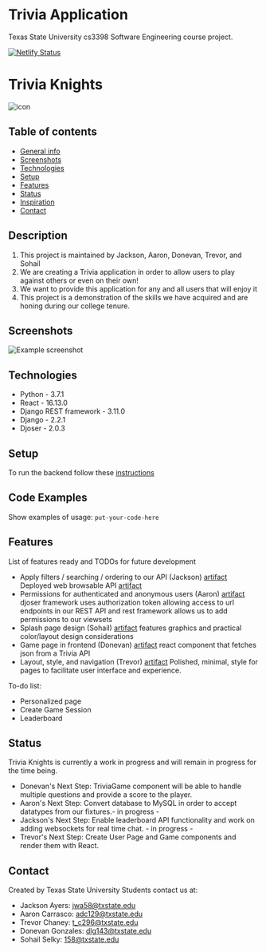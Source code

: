 # Trivia Application 
Texas State University cs3398 Software Engineering course project.

[![Netlify Status](https://api.netlify.com/api/v1/badges/01ec3479-dd15-4611-80c6-4daa7503be4e/deploy-status)](https://app.netlify.com/sites/klingons-triviaknights/deploys)

# Trivia Knights
[comment]: <> (Here goes your awesome project description!)
![icon](https://i.imgur.com/Z4GvIx6.png)

## Table of contents
* [General info](#general-info)
* [Screenshots](#screenshots)
* [Technologies](#technologies)
* [Setup](#setup)
* [Features](#features)
* [Status](#status)
* [Inspiration](#inspiration)
* [Contact](#contact)

## Description
1. This project is maintained by Jackson, Aaron, Donevan, Trevor, and Sohail
2. We are creating a Trivia application in order to allow users to play against others or even on their own!
3. We want to provide this application for any and all users that will enjoy it
4. This project is a demonstration of the skills we have acquired and are honing during our college tenure.

## Screenshots
![Example screenshot](https://i.imgur.com/u207NhB.png)

## Technologies
* Python - 3.7.1
* React - 16.13.0
* Django REST framework - 3.11.0
* Django - 2.2.1
* Djoser - 2.0.3

## Setup
To run the backend follow these [instructions](https://github.com/CS3398-HOUNDS/CS3398-Klingons-S2020/tree/master/backend)

## Code Examples
Show examples of usage:
`put-your-code-here`

## Features
List of features ready and TODOs for future development
* Apply filters / searching / ordering to our API (Jackson) [artifact](https://github.com/CS3398-HOUNDS/CS3398-Klingons-S2020/commit/cf50547813c0abb25671dfd4b427838be49667e2) Deployed web browsable API [artifact](http://klingons.pythonanywhere.com/docs/#/)
* Permissions for authenticated and anonymous users (Aaron)  [artifact](https://github.com/CS3398-HOUNDS/CS3398-Klingons-S2020/commit/1cf92a729f9a7350ddb423abf7de641d5da90ad2) djoser framework uses authorization token allowing access to url endpoints in our REST API and rest framework allows us to add permissions to our viewsets 
* Splash page design (Sohail) [artifact](https://github.com/CS3398-HOUNDS/CS3398-Klingons-S2020/commit/a95cdf285ed762110f70a661eacd7a88a72c6256) features graphics and practical color/layout design considerations
* Game page in frontend (Donevan) [artifact](https://github.com/CS3398-HOUNDS/CS3398-Klingons-S2020/commit/e46295049d2e6ad65dfa42a5893bee549349c77c) react component that fetches json from a Trivia API
* Layout, style, and navigation (Trevor) [artifact](https://github.com/CS3398-HOUNDS/CS3398-Klingons-S2020/commit/15f72fba7d4296d8556c1f7de7d15e75bcfbbb3e) Polished, minimal, style for pages to facilitate user interface and experience.

To-do list:
* Personalized page
* Create Game Session
* Leaderboard

## Status
[comment]: <> (Project is: _in progress_, _finished_, _no longer continue_ and why?)
Trivia Knights is currently a work in progress and will remain in progress for the time being.
  * Donevan's Next Step: TriviaGame component will be able to handle multiple questions and provide a score to the player.
  * Aaron's Next Step: Convert database to MySQL in order to accept datatypes from our fixtures.- in progress -
  * Jackson's Next Step: Enable leaderboard API functionality and work on adding websockets for real time chat. - in progress -
  * Trevor's Next Step: Create User Page and Game components and render them with React.

## Contact
Created by Texas State University Students contact us at:
* Jackson Ayers: jwa58@txstate.edu
* Aaron Carrasco: adc129@txstate.edu
* Trevor Chaney: t_c296@txstate.edu
* Donevan Gonzales: dlg143@txstate.edu
* Sohail Selky: 158@txstate.edu
